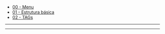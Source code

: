 - [00 - Menu](00-menu.md)
- [01 - Estrutura básica](01-estrutura-basica.md)
- [02 - TAGs](02-tags.md)

---
---